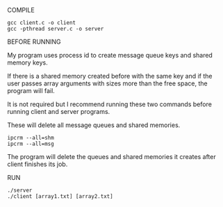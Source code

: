 COMPILE

	gcc client.c -o client
	gcc -pthread server.c -o server
	
	
BEFORE RUNNING

My program uses process id to create message queue keys and shared memory keys.

If there is a shared memory created before with the same key and if the user passes array arguments with sizes more than the free space, the program will fail.

It is not required but I recommend running these two commands before running client and server programs.

These will delete all message queues and shared memories.

	ipcrm --all=shm
	ipcrm --all=msg
	
The program will delete the queues and shared memories it creates after client finishes its job.
	

RUN

	./server
	./client [array1.txt] [array2.txt]
